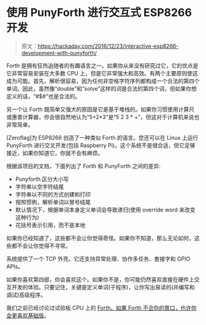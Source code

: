 # 使用 PunyForth 进行交互式 ESP8266 开发

> 原文：<https://hackaday.com/2016/12/23/interactive-esp8266-development-with-punyforth/>

Forth 是拥有狂热追随者的有趣语言之一。如果你从来没有研究过它，它的优点是它非常容易安装在大多数 CPU 上，但是它非常强大和高效。有两个主要原则使这成为可能。首先，解析很容易，因为任何非空格字符序列都构成一个合法的第四个单词。因此，虽然像“double”和“solve”这样的词是合法的第四个词，但如果你想定义的话，“#$#”也是合法的。

另一个让 Forth 既简单又强大的原因是它是基于堆栈的。如果你习惯使用计算尺或惠普计算器，你会很自然地认为“5+2*3”是“5 2 3 * +”，但这对于计算机来说也非常简单。

[Zeroflag]为 ESP8266 创造了一种类似 Forth 的语言。您还可以在 Linux 上运行 PunyForth 进行交叉开发(包括 Raspberry Pi)。这个系统不是很合适，但它足够接近，如果你知道它，你就不会有麻烦。

根据该项目的文档，下面列出了 Forth 和 PunyForth 之间的差异:

*   Punyforth 区分大小写
*   字符串以空字符结尾
*   字符串以不同的方式创建和打印
*   按照惯例，解析单词以冒号结尾
*   默认情况下，根据单词本身定义单词会导致递归(使用 override word 来改变这种行为)
*   花括号表示引用，而不是本地

如果你已经知道了，这些都不会让你觉得奇怪。如果你不知道，那么无论如何，这些都不会让你觉得不寻常。

系统提供了一个 TCP 外壳。它还支持异常处理、协作多任务、套接字和 GPIO APIs。

如果你喜欢第四部，你会喜欢这个。如果你不是，你可能仍然喜欢直接在硬件上交互开发的体验。只要记住，关键是定义单词(子程序)，让你写出易读的(并编写和调试)高级程序。

我们之前已经讨论过试验板 CPU 上的 [Forth。如果 Forth 不合你的胃口，也许你会更喜欢](http://hackaday.com/2015/08/30/go-forth-on-a-breadboard/)[基础版](http://hackaday.com/2015/08/29/basically-its-an-esp8266/)。